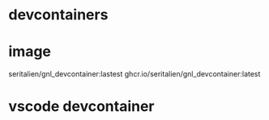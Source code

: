 # devcontainers

# image
seritalien/gnl_devcontainer:lastest
ghcr.io/seritalien/gnl_devcontainer:latest

# vscode devcontainer
